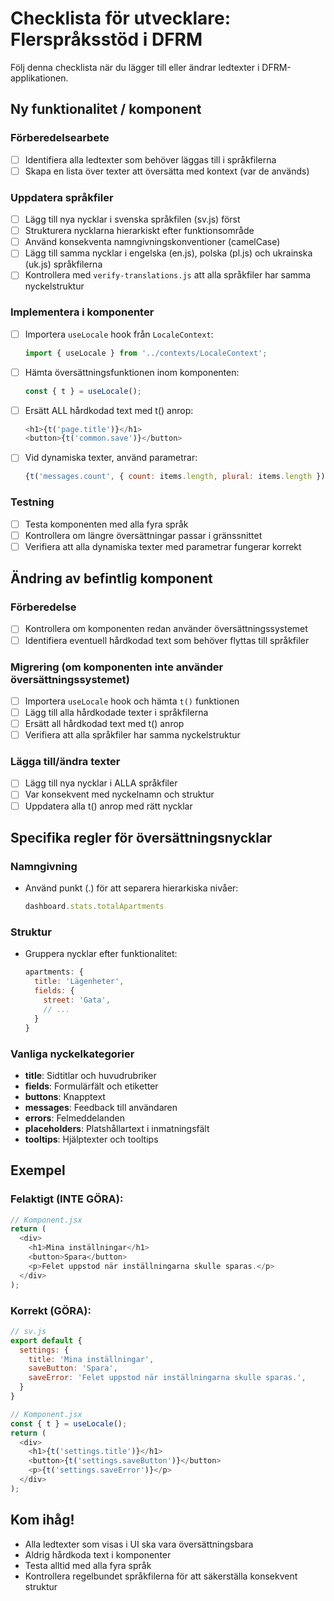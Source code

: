 # Checklista för utvecklare: Flerspråksstöd i DFRM

Följ denna checklista när du lägger till eller ändrar ledtexter i DFRM-applikationen.

## Ny funktionalitet / komponent

### Förberedelsearbete
- [ ] Identifiera alla ledtexter som behöver läggas till i språkfilerna
- [ ] Skapa en lista över texter att översätta med kontext (var de används)

### Uppdatera språkfiler
- [ ] Lägg till nya nycklar i svenska språkfilen (sv.js) först
- [ ] Strukturera nycklarna hierarkiskt efter funktionsområde
- [ ] Använd konsekventa namngivningskonventioner (camelCase)
- [ ] Lägg till samma nycklar i engelska (en.js), polska (pl.js) och ukrainska (uk.js) språkfilerna
- [ ] Kontrollera med `verify-translations.js` att alla språkfiler har samma nyckelstruktur

### Implementera i komponenter
- [ ] Importera `useLocale` hook från `LocaleContext`:
  ```javascript
  import { useLocale } from '../contexts/LocaleContext';
  ```
- [ ] Hämta översättningsfunktionen inom komponenten:
  ```javascript
  const { t } = useLocale();
  ```
- [ ] Ersätt ALL hårdkodad text med t() anrop:
  ```javascript
  <h1>{t('page.title')}</h1>
  <button>{t('common.save')}</button>
  ```
- [ ] Vid dynamiska texter, använd parametrar:
  ```javascript
  {t('messages.count', { count: items.length, plural: items.length })}
  ```

### Testning
- [ ] Testa komponenten med alla fyra språk
- [ ] Kontrollera om längre översättningar passar i gränssnittet
- [ ] Verifiera att alla dynamiska texter med parametrar fungerar korrekt

## Ändring av befintlig komponent

### Förberedelse
- [ ] Kontrollera om komponenten redan använder översättningssystemet
- [ ] Identifiera eventuell hårdkodad text som behöver flyttas till språkfiler

### Migrering (om komponenten inte använder översättningssystemet)
- [ ] Importera `useLocale` hook och hämta `t()` funktionen
- [ ] Lägg till alla hårdkodade texter i språkfilerna
- [ ] Ersätt all hårdkodad text med t() anrop
- [ ] Verifiera att alla språkfiler har samma nyckelstruktur

### Lägga till/ändra texter
- [ ] Lägg till nya nycklar i ALLA språkfiler
- [ ] Var konsekvent med nyckelnamn och struktur
- [ ] Uppdatera alla t() anrop med rätt nycklar

## Specifika regler för översättningsnycklar

### Namngivning
- Använd punkt (.) för att separera hierarkiska nivåer:
  ```javascript
  dashboard.stats.totalApartments
  ```

### Struktur
- Gruppera nycklar efter funktionalitet:
  ```javascript
  apartments: {
    title: 'Lägenheter',
    fields: {
      street: 'Gata',
      // ...
    }
  }
  ```

### Vanliga nyckelkategorier
- **title**: Sidtitlar och huvudrubriker
- **fields**: Formulärfält och etiketter
- **buttons**: Knapptext
- **messages**: Feedback till användaren
- **errors**: Felmeddelanden
- **placeholders**: Platshållartext i inmatningsfält
- **tooltips**: Hjälptexter och tooltips

## Exempel

### Felaktigt (INTE GÖRA):
```javascript
// Komponent.jsx
return (
  <div>
    <h1>Mina inställningar</h1>
    <button>Spara</button>
    <p>Felet uppstod när inställningarna skulle sparas.</p>
  </div>
);
```

### Korrekt (GÖRA):
```javascript
// sv.js
export default {
  settings: {
    title: 'Mina inställningar',
    saveButton: 'Spara',
    saveError: 'Felet uppstod när inställningarna skulle sparas.',
  }
}

// Komponent.jsx
const { t } = useLocale();
return (
  <div>
    <h1>{t('settings.title')}</h1>
    <button>{t('settings.saveButton')}</button>
    <p>{t('settings.saveError')}</p>
  </div>
);
```

## Kom ihåg!
- Alla ledtexter som visas i UI ska vara översättningsbara
- Aldrig hårdkoda text i komponenter
- Testa alltid med alla fyra språk
- Kontrollera regelbundet språkfilerna för att säkerställa konsekvent struktur 